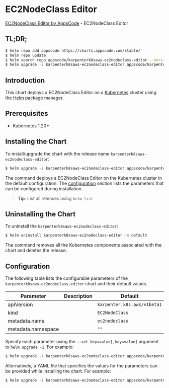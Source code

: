# EC2NodeClass Editor

[EC2NodeClass Editor by AppsCode](https://appscode.com) - EC2NodeClass Editor

## TL;DR;

```bash
$ helm repo add appscode https://charts.appscode.com/stable/
$ helm repo update
$ helm search repo appscode/karpenterk8saws-ec2nodeclass-editor --version=v0.18.0
$ helm upgrade -i karpenterk8saws-ec2nodeclass-editor appscode/karpenterk8saws-ec2nodeclass-editor -n default --create-namespace --version=v0.18.0
```

## Introduction

This chart deploys a EC2NodeClass Editor on a [Kubernetes](http://kubernetes.io) cluster using the [Helm](https://helm.sh) package manager.

## Prerequisites

- Kubernetes 1.20+

## Installing the Chart

To install/upgrade the chart with the release name `karpenterk8saws-ec2nodeclass-editor`:

```bash
$ helm upgrade -i karpenterk8saws-ec2nodeclass-editor appscode/karpenterk8saws-ec2nodeclass-editor -n default --create-namespace --version=v0.18.0
```

The command deploys a EC2NodeClass Editor on the Kubernetes cluster in the default configuration. The [configuration](#configuration) section lists the parameters that can be configured during installation.

> **Tip**: List all releases using `helm list`

## Uninstalling the Chart

To uninstall the `karpenterk8saws-ec2nodeclass-editor`:

```bash
$ helm uninstall karpenterk8saws-ec2nodeclass-editor -n default
```

The command removes all the Kubernetes components associated with the chart and deletes the release.

## Configuration

The following table lists the configurable parameters of the `karpenterk8saws-ec2nodeclass-editor` chart and their default values.

|     Parameter      | Description |                Default                 |
|--------------------|-------------|----------------------------------------|
| apiVersion         |             | <code>karpenter.k8s.aws/v1beta1</code> |
| kind               |             | <code>EC2NodeClass</code>              |
| metadata.name      |             | <code>ec2nodeclass</code>              |
| metadata.namespace |             | <code>""</code>                        |


Specify each parameter using the `--set key=value[,key=value]` argument to `helm upgrade -i`. For example:

```bash
$ helm upgrade -i karpenterk8saws-ec2nodeclass-editor appscode/karpenterk8saws-ec2nodeclass-editor -n default --create-namespace --version=v0.18.0 --set apiVersion=karpenter.k8s.aws/v1beta1
```

Alternatively, a YAML file that specifies the values for the parameters can be provided while
installing the chart. For example:

```bash
$ helm upgrade -i karpenterk8saws-ec2nodeclass-editor appscode/karpenterk8saws-ec2nodeclass-editor -n default --create-namespace --version=v0.18.0 --values values.yaml
```
